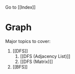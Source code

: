 Go to [[Index]]
# Graph
Major topics to cover:
1. [[DFS]]
	1. [[DFS (Adjacency List)]]
	2. [[DFS (Matrix)]]
2. [[BFS]]